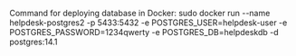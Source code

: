 Command for deploying database in Docker: 
sudo docker run --name helpdesk-postgres2 -p 5433:5432 -e POSTGRES_USER=helpdesk-user -e POSTGRES_PASSWORD=1234qwerty -e POSTGRES_DB=helpdeskdb -d postgres:14.1
